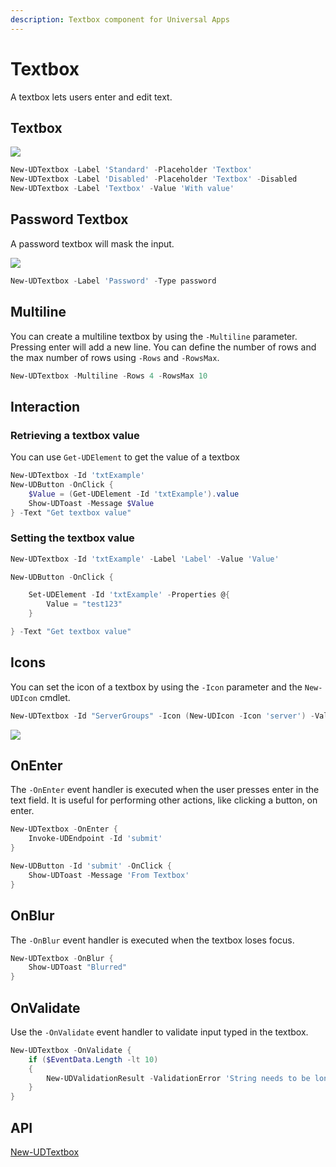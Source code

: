 ```yaml
---
description: Textbox component for Universal Apps
---
```


# Textbox

A textbox lets users enter and edit text.

## Textbox

![](<../../../.gitbook/assets/image (541).png>)

```powershell
New-UDTextbox -Label 'Standard' -Placeholder 'Textbox'
New-UDTextbox -Label 'Disabled' -Placeholder 'Textbox' -Disabled
New-UDTextbox -Label 'Textbox' -Value 'With value'
```

## Password Textbox

A password textbox will mask the input.

![](<../../../.gitbook/assets/image (497).png>)

```powershell
New-UDTextbox -Label 'Password' -Type password
```

## Multiline

You can create a multiline textbox by using the `-Multiline` parameter. Pressing enter will add a new line. You can define the number of rows and the max number of rows using `-Rows` and `-RowsMax`.

```powershell
New-UDTextbox -Multiline -Rows 4 -RowsMax 10
```

## Interaction

### Retrieving a textbox value

You can use `Get-UDElement` to get the value of a textbox

```powershell
New-UDTextbox -Id 'txtExample' 
New-UDButton -OnClick {
    $Value = (Get-UDElement -Id 'txtExample').value 
    Show-UDToast -Message $Value
} -Text "Get textbox value"
```

### Setting the textbox value

```powershell
New-UDTextbox -Id 'txtExample' -Label 'Label' -Value 'Value'

New-UDButton -OnClick {

    Set-UDElement -Id 'txtExample' -Properties @{
        Value = "test123"
    }

} -Text "Get textbox value"
```

## Icons

You can set the icon of a textbox by using the `-Icon` parameter and the `New-UDIcon` cmdlet.

```powershell
New-UDTextbox -Id "ServerGroups" -Icon (New-UDIcon -Icon 'server') -Value "This is my server"
```

![](<../../../.gitbook/assets/image (46).png>)

## OnEnter

The `-OnEnter` event handler is executed when the user presses enter in the text field. It is useful for performing other actions, like clicking a button, on enter.

```powershell
New-UDTextbox -OnEnter {
    Invoke-UDEndpoint -Id 'submit'
}

New-UDButton -Id 'submit' -OnClick {
    Show-UDToast -Message 'From Textbox'
}
```

## OnBlur

The `-OnBlur` event handler is executed when the textbox loses focus.

```powershell
New-UDTextbox -OnBlur {
    Show-UDToast "Blurred"
}
```

## OnValidate

Use the `-OnValidate` event handler to validate input typed in the textbox.

```powershell
New-UDTextbox -OnValidate {
    if ($EventData.Length -lt 10)
    {
        New-UDValidationResult -ValidationError 'String needs to be longer than 10'
    }
}
```

## API

[New-UDTextbox](https://github.com/ironmansoftware/universal-docs/blob/master/cmdlets/New-UDTextbox.txt)
